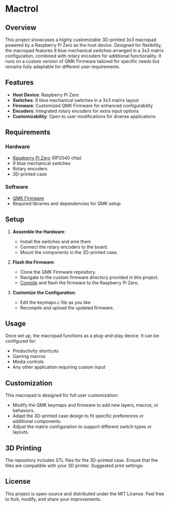 # Mactrol

## Overview
This project showcases a highly customizable 3D-printed 3x3 macropad powered by a Raspberry Pi Zero as the host device. Designed for flexibility, the macropad features 9 blue mechanical switches arranged in a 3x3 matrix configuration, combined with rotary encoders for additional functionality. It runs on a custom version of QMK Firmware tailored for specific needs but remains fully adaptable for different user requirements.

## Features
- **Host Device**: Raspberry Pi Zero
- **Switches**: 9 blue mechanical switches in a 3x3 matrix layout
- **Firmware**: Customized QMK Firmware for enhanced configurability
- **Encoders**: Integrated rotary encoders for extra input options
- **Customizability**: Open to user modifications for diverse applications

## Requirements
### Hardware
- [Raspberry Pi Zero](https://www.raspberrypi.com/products/raspberry-pi-zero/) (RP2040 chip)
- 9 blue mechanical switches
- Rotary encoders
- 3D-printed case

### Software
- [QMK Firmware]([https://docs.qmk.fm/newbs_building_firmware](https://docs.qmk.fm/newbs))
- Required libraries and dependencies for QMK setup

## Setup
1. **Assemble the Hardware**:
   - Install the switches and wire them
   - Connect the rotary encoders to the board.
   - Mount the components in the 3D-printed case.

2. **Flash the Firmware**:
   - Clone the QMK Firmware repository.
   - Navigate to the custom firmware directory provided in this project.
   - [Compile](https://docs.qmk.fm/newbs_building_firmware) and flash the firmware to the Raspberry Pi Zero.

4. **Customize the Configuration**:
   - Edit the keymaps.c file as you like
   - Recompile and upload the updated firmware.

## Usage
Once set up, the macropad functions as a plug-and-play device. It can be configured for:
- Productivity shortcuts
- Gaming macros
- Media controls
- Any other application requiring custom input

## Customization
This macropad is designed for full user customization:
- Modify the QMK keymaps and firmware to add new layers, macros, or behaviors.
- Adapt the 3D-printed case design to fit specific preferences or additional components.
- Adjust the matrix configuration to support different switch types or layouts.

## 3D Printing
The repository includes STL files for the 3D-printed case. Ensure that the files are compatible with your 3D printer. Suggested print settings:

## License
This project is open-source and distributed under the MIT License. Feel free to fork, modify, and share your improvements.
